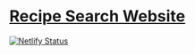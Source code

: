 # [Recipe Search Website](https://learning-project-forkify.netlify.app/)

[![Netlify Status](https://api.netlify.com/api/v1/badges/36b08705-83d1-455f-9627-08bcbc9ae5a3/deploy-status)](https://app.netlify.com/sites/learning-project-forkify/deploys)
